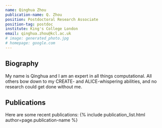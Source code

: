 ```yaml
---
name: Qinghua Zhou
publication-name: Q. Zhou
position: Postdoctoral Research Associate
position-tag: postdoc
institute: King's College London
email: qinghua.zhou@kcl.ac.uk
# image: generated_photo.jpg
# homepage: google.com
---
```


## Biography

My name is Qinghua and I am an expert in all things computational. All others bow down to my CREATE- and ALICE-whispering abilities, and no research could get done without me.



## Publications
Here are some recent publications:
{% include publication_list.html author=page.publication-name %}




